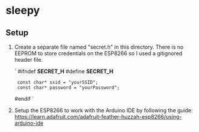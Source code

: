 # sleepy

## Setup

1. Create a separate file named "secret.h" in this directory. There is no EEPROM to store credentials on the ESP8266 so I used a gitignored header file.

    `
    #ifndef __SECRET_H__
    #define __SECRET_H__

        const char* ssid = "yourSSID";
        const char* password = "yourPassword";

    #endif
    `

2. Setup the ESP8266 to work with the Arduino IDE by following the guide: https://learn.adafruit.com/adafruit-feather-huzzah-esp8266/using-arduino-ide
